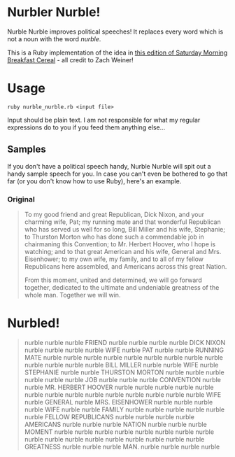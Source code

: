 # Nurbler Nurble!

Nurble Nurble improves political speeches! It replaces every word which is not a noun with the word _nurble_.

This is a Ruby implementation of the idea in [this edition of Saturday Morning Breakfast Cereal](http://www.smbc-comics.com/index.php?db=comics&id=2779&utm_source=feedburner&utm_medium=feed&utm_campaign=Feed%3A+smbc-comics%2FPvLb+%28Saturday+Morning+Breakfast+Cereal+%28updated+daily%29%29&utm_content=Google+Reader) - all credit to Zach Weiner!

# Usage

```
ruby nurble_nurble.rb <input file>
```

Input should be plain text. I am not responsible for what my regular expressions do to you if you feed them anything else...

## Samples

If you don't have a political speech handy, Nurble Nurble will spit out a handy sample speech for you. In case you can't even be bothered to go that far (or you don't know how to use Ruby), here's an example.

### Original

> To my good friend and great Republican, Dick Nixon, and your charming wife, Pat; my running mate and that wonderful Republican who has served us well for so long, Bill Miller and his wife, Stephanie; to Thurston Morton who has done such a commendable job in chairmaning this Convention; to Mr. Herbert Hoover, who I hope is watching; and to that great American and his wife, General and Mrs. Eisenhower; to my own wife, my family, and to all of my fellow Republicans here assembled, and Americans across this great Nation.
> 
> From this moment, united and determined, we will go forward together, dedicated to the ultimate and undeniable greatness of the whole man. Together we will win.

# Nurbled!

> nurble nurble nurble FRIEND nurble nurble nurble nurble DICK NIXON nurble nurble nurble nurble WIFE nurble PAT nurble nurble RUNNING MATE nurble nurble nurble nurble nurble nurble nurble nurble nurble nurble nurble nurble nurble BILL MILLER nurble nurble WIFE nurble STEPHANIE nurble nurble THURSTON MORTON nurble nurble nurble nurble nurble nurble JOB nurble nurble nurble CONVENTION nurble nurble MR. HERBERT HOOVER nurble nurble nurble nurble nurble nurble nurble nurble nurble nurble nurble nurble nurble nurble WIFE nurble GENERAL nurble MRS. EISENHOWER nurble nurble nurble nurble WIFE nurble nurble FAMILY nurble nurble nurble nurble nurble nurble FELLOW REPUBLICANS nurble nurble nurble nurble AMERICANS nurble nurble nurble NATION nurble nurble nurble MOMENT nurble nurble nurble nurble nurble nurble nurble nurble nurble nurble nurble nurble nurble nurble nurble nurble nurble GREATNESS nurble nurble nurble MAN. nurble nurble nurble nurble
